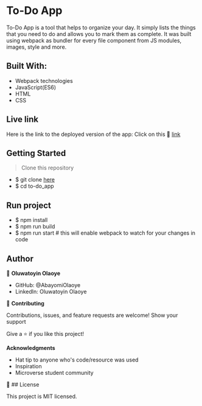 # To-Do App
To-Do App is a tool that helps to organize your day. It simply lists the things that you need to do and allows you to mark them as complete. It was built using webpack as bundler for every file component from JS modules, images, style and more.

## Built With:

  - Webpack technologies
  - JavaScript(ES6)
  - HTML
  - CSS
 
## Live link
Here is the link to the deployed version of the app:
Click on this &#128640; [link](https://abayomiolaoye.github.io/to-do_app/dist/)

## Getting Started
> Clone this repository

- $ git clone [here](https://www.github.com/AbayomiOlaoye/to-do_app)
- $ cd to-do_app

## Run project

- $ npm install
- $ npm run build
- $ npm run start # this will enable webpack to watch for your changes in code

## Author

👤 **Oluwatoyin Olaoye**

  - GitHub: @AbayomiOlaoye
  - LinkedIn: Oluwatoyin Olaoye

🤝 **Contributing**

Contributions, issues, and feature requests are welcome!
Show your support

Give a ⭐️ if you like this project!

**Acknowledgments**

  - Hat tip to anyone who's code/resource was used
  - Inspiration
  - Microverse student community

📝 ## License

This project is MIT licensed.
